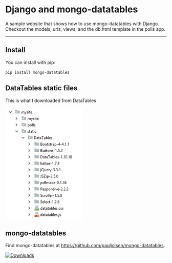 # Django and mongo-datatables
A sample website that shows how to use mongo-datatables with Django. Checkout the models, urls, views, and the db.html template in the polls app.

----


## Install

You can install with pip:

    pip install mongo-datatables


## DataTables static files

This is what I downloaded from DataTables

![datatables static files](datatables_static_files.jpg)


## mongo-datatables

Find mongo-datatables at <https://github.com/pauljolsen/mongo-datatables>.

[![Downloads](http://pepy.tech/badge/mongo-datatables)](http://pepy.tech/project/mongo-datatables)




